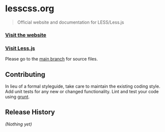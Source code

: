 # lesscss.org

> Official website and documentation for LESS/Less.js


### [Visit the website](http://lesscss.org)

### [Visit Less.js](https://less/less.js)


Please go to the [main branch](https://less/less-docs) for source files.

## Contributing
In lieu of a formal styleguide, take care to maintain the existing coding style. Add unit tests for any new or changed functionality. Lint and test your code using [grunt](http://gruntjs.com).

## Release History
_(Nothing yet)_

